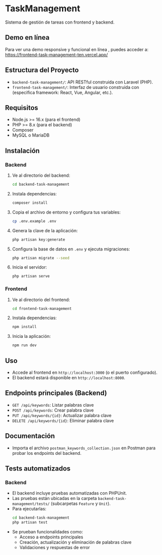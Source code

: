 # TaskManagement

Sistema de gestión de tareas con frontend y backend.

## Demo en línea

Para ver una demo responsive y funcional en línea , puedes acceder a:  
https://frontend-task-management-ten.vercel.app/

## Estructura del Proyecto

- `backend-task-management/`: API RESTful construida con Laravel (PHP).
- `frontend-task-management/`: Interfaz de usuario construida con (especifica framework: React, Vue, Angular, etc.).

## Requisitos

- Node.js >= 16.x (para el frontend)
- PHP >= 8.x (para el backend)
- Composer
- MySQL o MariaDB

## Instalación

### Backend
1. Ve al directorio del backend:
   ```sh
   cd backend-task-management
   ```
2. Instala dependencias:
   ```sh
   composer install
   ```
3. Copia el archivo de entorno y configura tus variables:
   ```sh
   cp .env.example .env
   ```
4. Genera la clave de la aplicación:
   ```sh
   php artisan key:generate
   ```
5. Configura la base de datos en `.env` y ejecuta migraciones:
   ```sh
   php artisan migrate --seed
   ```
6. Inicia el servidor:
   ```sh
   php artisan serve
   ```

### Frontend
1. Ve al directorio del frontend:
   ```sh
   cd frontend-task-management
   ```
2. Instala dependencias:
   ```sh
   npm install
   ```
3. Inicia la aplicación:
   ```sh
   npm run dev
   ```

## Uso

- Accede al frontend en `http://localhost:3000` (o el puerto configurado).
- El backend estará disponible en `http://localhost:8000`.

## Endpoints principales (Backend)

- `GET /api/keywords`: Listar palabras clave
- `POST /api/keywords`: Crear palabra clave
- `PUT /api/keywords/{id}`: Actualizar palabra clave
- `DELETE /api/keywords/{id}`: Eliminar palabra clave

## Documentación

- Importa el archivo `postman_keywords_collection.json` en Postman para probar los endpoints del backend.

## Tests automatizados

### Backend

- El backend incluye pruebas automatizadas con PHPUnit.
- Las pruebas están ubicadas en la carpeta `backend-task-management/tests/` (subcarpetas `Feature` y `Unit`).
- Para ejecutarlas:
  ```sh
  cd backend-task-management
  php artisan test
  ```
- Se prueban funcionalidades como:
  - Acceso a endpoints principales
  - Creación, actualización y eliminación de palabras clave
  - Validaciones y respuestas de error
